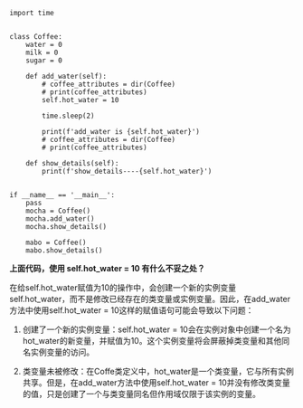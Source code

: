 ```
import time


class Coffee:
    water = 0
    milk = 0
    sugar = 0

    def add_water(self):
        # coffee_attributes = dir(Coffee)
        # print(coffee_attributes)
        self.hot_water = 10

        time.sleep(2)

        print(f'add_water is {self.hot_water}')
        # coffee_attributes = dir(Coffee)
        # print(coffee_attributes)

    def show_details(self):
        print(f'show_details----{self.hot_water}')


if __name__ == '__main__':
    pass
    mocha = Coffee()
    mocha.add_water()
    mocha.show_details()

    mabo = Coffee()
    mabo.show_details()
```

**上面代码，使用 self.hot_water = 10 有什么不妥之处？**

在给self.hot_water赋值为10的操作中，会创建一个新的实例变量self.hot_water，而不是修改已经存在的类变量或实例变量。因此，在add_water方法中使用self.hot_water = 10这样的赋值语句可能会导致以下问题：

1. 创建了一个新的实例变量：self.hot_water = 10会在实例对象中创建一个名为hot_water的新变量，并赋值为10。这个实例变量将会屏蔽掉类变量和其他同名实例变量的访问。

2. 类变量未被修改：在Coffe类定义中，hot_water是一个类变量，它与所有实例共享。但是，在add_water方法中使用self.hot_water = 10并没有修改类变量的值，只是创建了一个与类变量同名但作用域仅限于该实例的变量。

